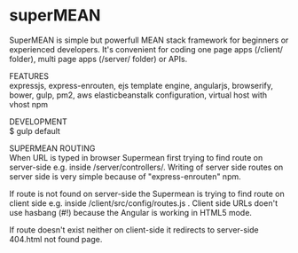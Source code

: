 # superMEAN
SuperMEAN is simple but powerfull MEAN stack framework for beginners or experienced developers.
It's convenient for coding one page apps (/client/ folder), multi page apps (/server/ folder) or APIs.

FEATURES  
 expressjs, express-enrouten, ejs template engine, angularjs, browserify, bower, gulp, pm2, aws elasticbeanstalk configuration, virtual host with vhost npm
 
 DEVELOPMENT  
 $ gulp default
 

SUPERMEAN ROUTING  
When URL is typed in browser Supermean first trying to find route on server-side e.g. inside /server/controllers/.
Writing of server side routes on server side is very simple because of "express-enrouten" npm.

If route is not found on server-side the Supermean is trying to find route on client side e.g. inside /client/src/config/routes.js . Client side URLs doen't use hasbang (#!) because the Angular is working in HTML5 mode.

If route doesn't exist neither on client-side it redirects to server-side 404.html not found page.

